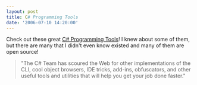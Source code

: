 ```yaml
---
layout: post
title: C# Programming Tools
date: '2006-07-10 14:20:00'
---
```


Check out these great <a href="http://msdn.microsoft.com/vcsharp/programming/tools/">C# Programming Tools</a>! I knew about some of them, but there are many that I didn't even know existed and many of them are open source!<br><blockquote>"The C# Team has scoured the Web for other implementations of the CLI, cool object browsers, IDE tricks, add-ins, obfuscators, and other useful tools and utilities that will help you get your job done faster."</blockquote>